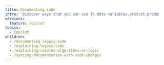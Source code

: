 ```yaml
---
title: Documenting code
intro: 'Discover ways that you can use {% data variables.product.prodname_copilot_chat %} to document your code.'
versions:
  feature: copilot
topics:
  - Copilot
children:
  - /documenting-legacy-code
  - /explaining-legacy-code
  - /explaining-complex-algorithms-or-logic
  - /syncing-documentation-with-code-changes
---
```

